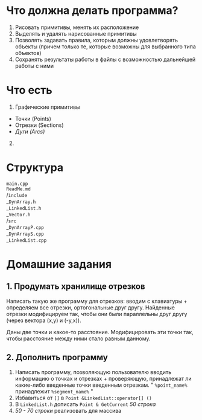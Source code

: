 # Что должна делать программа?
1. Рисовать примитивы, менять их расположение
2. Выделять и удалять нарисованные примитивы
3. Позволять задавать правила, которым должны удовлетворять объекты (причем только те, которые возможны для выбранного типа объектов)
4. Сохранять результаты работы в файлы с возможностью дальнейшей работы с ними


# Что есть

1. Графические примитивы
+ Точки   (Points)
+ Отрезки (Sections)
+ _Дуги    (Arcs)_
2. 

# Структура
  `main.cpp`  
  `ReadMe.md`  
  /`include`  
  _`DynArray.h`  
  _`LinkedList.h`  
  _`Vector.h`  
  /`src`  
  _`DynArrayP.cpp`  
  _`DynArrayS.cpp`  
  _`LinkedList.cpp`  
  
# Домашние задания

## 1. Продумать хранилище отрезков

   Написать такую же программу для отрезков:
   вводим с клавиатуры + определяем все отрезки, ортогональные друг другу.
   Найденные отрезки модифицируем так, чтобы они были параллельны друг другу (через вектора (х,у) и (-у,х)).  
 
   Даны две точки и какое-то расстояние. Модифицировать эти точки так, чтобы расстояние между ними стало равным данному.  

## 2. Дополнить программу
   1. Написать программу, позволяющую пользователю вводить информацию о точках и отрезках + проверяющую, принадлежат ли какие-либо введенные точки введенным отрезкам. " `%point_name%` принадлежит `%segment_name%` "
   2. Избавиться от `[]` в `Point &LinkedList::operator[] ()`
   3. В `LinkedList.h` дописать `Point & GetCurrent` *50 строка*
   4. *50 - 70 строки* реализовать для массива 
